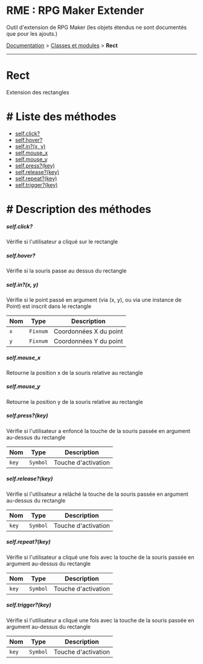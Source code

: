 # RME : RPG Maker Extender
Outil d'extension de RPG Maker (les objets étendus ne sont documentés que pour les ajouts.)

[Documentation](README.md) > [Classes et modules](Classes%20et%20modules.md) > **Rect**  
- - -  
# Rect
Extension des rectangles

# # Liste des méthodes
*    [self.click?](#selfclick)
*    [self.hover?](#selfhover)
*    [self.in?(x, y)](#selfinx-y)
*    [self.mouse_x](#selfmouse_x)
*    [self.mouse_y](#selfmouse_y)
*    [self.press?(key)](#selfpresskey)
*    [self.release?(key)](#selfreleasekey)
*    [self.repeat?(key)](#selfrepeatkey)
*    [self.trigger?(key)](#selftriggerkey)


# # Description des méthodes
##### self.click?

Vérifie si l'utilisateur a cliqué sur le rectangle

  






##### self.hover?

Vérifie si la souris passe au dessus du rectangle

  






##### self.in?(x, y)

Vérifie si le point passé en argument (via (x, y), ou via une instance de Point) est inscrit dans le rectangle

  
Nom|Type|Description  
--- | --- | ---  
`x`|`Fixnum`|Coordonnées X du point  
`y`|`Fixnum`|Coordonnées Y du point  






##### self.mouse_x

Retourne la position x de la souris relative au rectangle

  






##### self.mouse_y

Retourne la position y de la souris relative au rectangle

  






##### self.press?(key)

Vérifie si l'utilisateur a enfoncé la touche de la souris passée en argument au-dessus du rectangle

  
Nom|Type|Description  
--- | --- | ---  
`key`|`Symbol`|Touche d'activation  






##### self.release?(key)

Vérifie si l'utilisateur a relâché la touche de la souris passée en argument au-dessus du rectangle

  
Nom|Type|Description  
--- | --- | ---  
`key`|`Symbol`|Touche d'activation  






##### self.repeat?(key)

Vérifie si l'utilisateur a cliqué une fois avec la touche de la souris passée en argument au-dessus du rectangle

  
Nom|Type|Description  
--- | --- | ---  
`key`|`Symbol`|Touche d'activation  






##### self.trigger?(key)

Vérifie si l'utilisateur a cliqué une fois avec la touche de la souris passée en argument au-dessus du rectangle

  
Nom|Type|Description  
--- | --- | ---  
`key`|`Symbol`|Touche d'activation  






